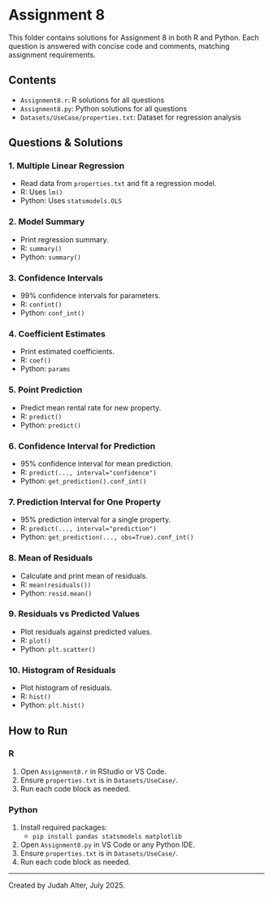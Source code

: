 # Assignment 8

This folder contains solutions for Assignment 8 in both R and Python. Each question is answered with concise code and comments, matching assignment requirements.

## Contents
- `Assignment8.r`: R solutions for all questions
- `Assignment8.py`: Python solutions for all questions
- `Datasets/UseCase/properties.txt`: Dataset for regression analysis

## Questions & Solutions

### 1. Multiple Linear Regression
- Read data from `properties.txt` and fit a regression model.
- R: Uses `lm()`
- Python: Uses `statsmodels.OLS`

### 2. Model Summary
- Print regression summary.
- R: `summary()`
- Python: `summary()`

### 3. Confidence Intervals
- 99% confidence intervals for parameters.
- R: `confint()`
- Python: `conf_int()`

### 4. Coefficient Estimates
- Print estimated coefficients.
- R: `coef()`
- Python: `params`

### 5. Point Prediction
- Predict mean rental rate for new property.
- R: `predict()`
- Python: `predict()`

### 6. Confidence Interval for Prediction
- 95% confidence interval for mean prediction.
- R: `predict(..., interval="confidence")`
- Python: `get_prediction().conf_int()`

### 7. Prediction Interval for One Property
- 95% prediction interval for a single property.
- R: `predict(..., interval="prediction")`
- Python: `get_prediction(..., obs=True).conf_int()`

### 8. Mean of Residuals
- Calculate and print mean of residuals.
- R: `mean(residuals())`
- Python: `resid.mean()`

### 9. Residuals vs Predicted Values
- Plot residuals against predicted values.
- R: `plot()`
- Python: `plt.scatter()`

### 10. Histogram of Residuals
- Plot histogram of residuals.
- R: `hist()`
- Python: `plt.hist()`

## How to Run

### R
1. Open `Assignment8.r` in RStudio or VS Code.
2. Ensure `properties.txt` is in `Datasets/UseCase/`.
3. Run each code block as needed.

### Python
1. Install required packages:
   - `pip install pandas statsmodels matplotlib`
2. Open `Assignment8.py` in VS Code or any Python IDE.
3. Ensure `properties.txt` is in `Datasets/UseCase/`.
4. Run each code block as needed.

---

Created by Judah Alter, July 2025.
